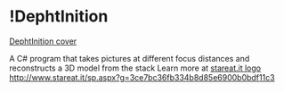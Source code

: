 !DephtInition
============

[DephtInition cover](http://www.stareat.it/img/dephtinitionCover.jpg)

A C# program that takes pictures at different focus distances and reconstructs a 3D model from the stack
Learn more at [stareat.it logo](http://www.stareat.it/images/smallstar.png) <http://www.stareat.it/sp.aspx?g=3ce7bc36fb334b8d85e6900b0bdf11c3>
